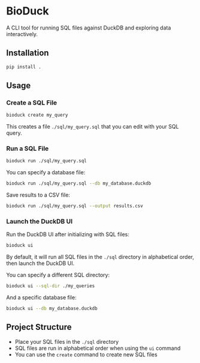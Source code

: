 # BioDuck

A CLI tool for running SQL files against DuckDB and exploring data interactively.

## Installation

```bash
pip install .
```

## Usage

### Create a SQL File

```bash
bioduck create my_query
```

This creates a file `./sql/my_query.sql` that you can edit with your SQL query.

### Run a SQL File

```bash
bioduck run ./sql/my_query.sql
```

You can specify a database file:

```bash
bioduck run ./sql/my_query.sql --db my_database.duckdb
```

Save results to a CSV file:

```bash
bioduck run ./sql/my_query.sql --output results.csv
```

### Launch the DuckDB UI

Run the DuckDB UI after initializing with SQL files:

```bash
bioduck ui
```

By default, it will run all SQL files in the `./sql` directory in alphabetical order, then launch the DuckDB UI.

You can specify a different SQL directory:

```bash
bioduck ui --sql-dir ./my_queries
```

And a specific database file:

```bash
bioduck ui --db my_database.duckdb
```

## Project Structure

- Place your SQL files in the `./sql` directory
- SQL files are run in alphabetical order when using the `ui` command
- You can use the `create` command to create new SQL files